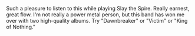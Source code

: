 Such a pleasure to listen to this while playing Slay the
Spire. Really earnest, great flow. I'm not really a power metal
person, but this band has won me over with two high-quality
albums. Try "Dawnbreaker" or "Victim" or "King of Nothing."
